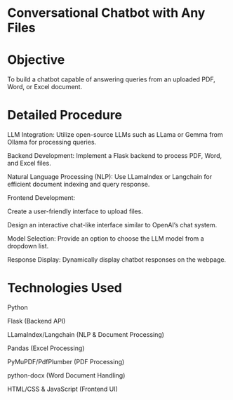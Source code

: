 # Conversational Chatbot with Any Files

# Objective

To build a chatbot capable of answering queries from an uploaded PDF, Word, or Excel document.

# Detailed Procedure

LLM Integration: Utilize open-source LLMs such as LLama or Gemma from Ollama for processing queries.

Backend Development: Implement a Flask backend to process PDF, Word, and Excel files.

Natural Language Processing (NLP): Use LLamaIndex or Langchain for efficient document indexing and query response.

Frontend Development:

Create a user-friendly interface to upload files.

Design an interactive chat-like interface similar to OpenAI’s chat system.

Model Selection: Provide an option to choose the LLM model from a dropdown list.

Response Display: Dynamically display chatbot responses on the webpage.

# Technologies Used

Python

Flask (Backend API)

LLamaIndex/Langchain (NLP & Document Processing)

Pandas (Excel Processing)

PyMuPDF/PdfPlumber (PDF Processing)

python-docx (Word Document Handling)

HTML/CSS & JavaScript (Frontend UI)
